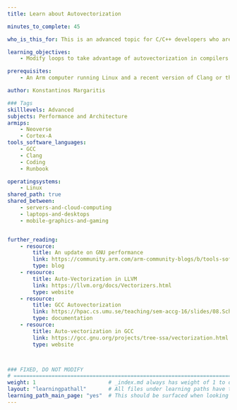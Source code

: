 ```yaml
---
title: Learn about Autovectorization

minutes_to_complete: 45

who_is_this_for: This is an advanced topic for C/C++ developers who are interested in taking advantage of autovectorization in compilers.

learning_objectives: 
    - Modify loops to take advantage of autovectorization in compilers

prerequisites:
    - An Arm computer running Linux and a recent version of Clang or the GNU compiler (gcc) installed.

author: Konstantinos Margaritis

### Tags
skilllevels: Advanced
subjects: Performance and Architecture
armips:
    - Neoverse
    - Cortex-A
tools_software_languages:
    - GCC
    - Clang
    - Coding
    - Runbook

operatingsystems:
    - Linux
shared_path: true
shared_between:
    - servers-and-cloud-computing
    - laptops-and-desktops
    - mobile-graphics-and-gaming


further_reading:
    - resource:
        title: An update on GNU performance
        link: https://community.arm.com/arm-community-blogs/b/tools-software-ides-blog/posts/update-on-gnu-performance
        type: blog
    - resource:
        title: Auto-Vectorization in LLVM
        link: https://llvm.org/docs/Vectorizers.html
        type: website
    - resource:
        title: GCC Autovectorization
        link: https://hpac.cs.umu.se/teaching/sem-accg-16/slides/08.Schmitz-GGC_Autovec.pdf
        type: documentation
    - resource:
        title: Auto-vectorization in GCC
        link: https://gcc.gnu.org/projects/tree-ssa/vectorization.html
        type: website



### FIXED, DO NOT MODIFY
# ================================================================================
weight: 1                       # _index.md always has weight of 1 to order correctly
layout: "learningpathall"       # All files under learning paths have this same wrapper
learning_path_main_page: "yes"  # This should be surfaced when looking for related content. Only set for _index.md of learning path content.
---
```


